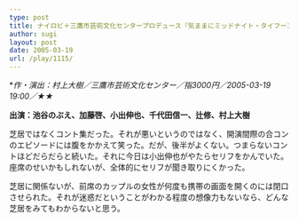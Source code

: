 ```yaml
---
type: post
title: ナイロビ＋三鷹市芸術文化センタープロデュース『気ままにミッドナイト・タイフーン』
author: sugi
layout: post
date: 2005-03-19
url: /play/1115/
---
```

**作・演出：村上大樹／三鷹市芸術文化センター／指3000円／2005-03-19 19:00／★★*

**出演：池谷のぶえ、加藤啓、小出伸也、千代田信一、辻修、村上大樹**

芝居ではなくコント集だった。それが悪いというのではなく、開演間際の合コンのエピソードには腹をかかえて笑った。だが、後半がよくない。つまらないコントほどだらだらと続いた。それに今日は小出伸也がやたらセリフをかんでいた。座席のせいかもしれないが、全体的にセリフが聞き取りにくかった。

芝居に関係ないが、前席のカップルの女性が何度も携帯の画面を開くのには閉口させられた。それが迷惑だということがわかる程度の想像力もないなら、どんな芝居をみてもわからないと思う。
